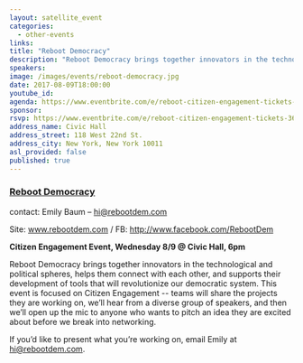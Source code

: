 ```yaml
---
layout: satellite_event
categories:
  - other-events
links:
title: "Reboot Democracy"
description: "Reboot Democracy brings together innovators in the technological and political spheres, helps them connect with each other, and supports their development of tools that will revolutionize our democratic system. Our next event is focused on Citizen Engagement -- teams will share the projects they are working on, we’ll hear from a diverse group of speakers, and then we’ll open up the mic to anyone who wants to pitch an idea they are excited about before we break into networking."
speakers:
image: /images/events/reboot-democracy.jpg
date: 2017-08-09T18:00:00
youtube_id:
agenda: https://www.eventbrite.com/e/reboot-citizen-engagement-tickets-36209330081
sponsor:
rsvp: https://www.eventbrite.com/e/reboot-citizen-engagement-tickets-36209330081
address_name: Civic Hall
address_street: 118 West 22nd St.
address_city: New York, New York 10011
asl_provided: false
published: true
---
```



### [Reboot Democracy](www.rebootdem.com)

contact: Emily Baum – [hi@rebootdem.com](mailto:hi@rebootdem.com)

Site: www.rebootdem.com / FB: http://www.facebook.com/RebootDem

**Citizen Engagement Event, Wednesday 8/9 @ Civic Hall, 6pm**

Reboot Democracy brings together innovators in the technological and political spheres, helps them connect with each other, and supports their development of tools that will revolutionize our democratic system. This event is focused on Citizen Engagement -- teams will share the projects they are working on, we’ll hear from a diverse group of speakers, and then we’ll open up the mic to anyone who wants to pitch an idea they are excited about before we break into networking.

If you’d like to present what you’re working on, email Emily at [hi@rebootdem.com](mailto:hi@rebootdem.com).
